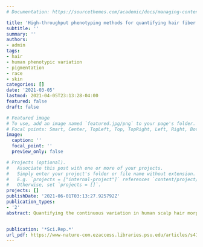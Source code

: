 ```yaml
---
# Documentation: https://sourcethemes.com/academic/docs/managing-content/

title: 'High-throughput phenotyping methods for quantifying hair fiber morphology'
subtitle: ''
summary: ''
authors:
- admin
tags:
- hair
- human phenotypic variation
- pigmentation
- race
- skin
categories: []
date: '2021-03-05'
lastmod: 2021-04-05T23:13:28-04:00
featured: false
draft: false

# Featured image
# To use, add an image named `featured.jpg/png` to your page's folder.
# Focal points: Smart, Center, TopLeft, Top, TopRight, Left, Right, BottomLeft, Bottom, BottomRight.
image:
  caption: ''
  focal_point: ''
  preview_only: false

# Projects (optional).
#   Associate this post with one or more of your projects.
#   Simply enter your project's folder or file name without extension.
#   E.g. `projects = ["internal-project"]` references `content/project/deep-learning/index.md`.
#   Otherwise, set `projects = []`.
projects: []
publishDate: '2021-06-01T03:13:27.925792Z'
publication_types:
- '2'
abstract: Quantifying the continuous variation in human scalp hair morphology is of interest to anthropologists, geneticists, dermatologists and forensic scientists, but existing methods for studying hair form are time-consuming and not widely used. Here, we present a high-throughput sample preparation protocol for the imaging of both longitudinal (curvature) and cross-sectional scalp hair morphology. Additionally, we describe and validate a new Python package designed to process longitudinal and cross-sectional hair images, segment them, and provide measurements of interest. Lastly, we apply our methods to an admixed African-European sample (n = 140), demonstrating the benefit of quantifying hair morphology over classification, and providing evidence that the relationship between cross-sectional morphology and curvature may be an artefact of population stratification rather than a causal link.


publication: '*Sci.Rep.*'
url_pdf: https://www-nature-com.ezaccess.libraries.psu.edu/articles/s41598-021-90409-x
---
```

